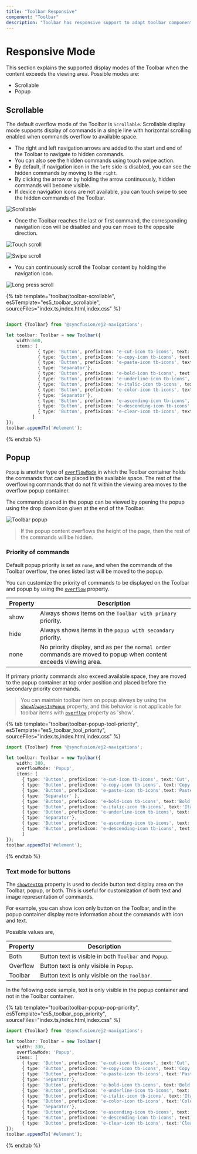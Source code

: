 ```yaml
---
title: "Toolbar Responsive"
component: "Toolbar"
description: "Toolbar has responsive support to adapt toolbar component’s width based on the devices like mobile and tablet."
---
```


# Responsive Mode

This section explains the supported display modes of the Toolbar when the content exceeds the viewing area. Possible modes are:

* Scrollable
* Popup

## Scrollable

The default overflow mode of the Toolbar is `Scrollable`. Scrollable display mode supports display of commands in a single line with horizontal scrolling enabled when commands overflow to available space.

* The right and left navigation arrows are added to the start and end of the Toolbar to navigate to hidden commands.
* You can also see the hidden commands using touch swipe action.
* By default, if navigation icon in the `left` side is disabled, you can see the hidden commands by moving to the `right`.
* By clicking the arrow or by holding the arrow continuously,  hidden commands will become visible.
* If device navigation icons are not available, you can touch swipe to see the hidden commands of the Toolbar.

![Scrollable](./images/scrolling.gif)

* Once the Toolbar reaches the last or first command, the  corresponding navigation icon will be disabled and you can move to the opposite direction.

![Touch scroll](./images/scrolling_touch.gif)

![Swipe scroll](./images/scrolling_swipe.gif)

* You can continuously scroll the Toolbar content by holding the navigation icon.

![Long press scroll](./images/scrolling_long_press.gif)

{% tab template="toolbar/toolbar-scrollable", es5Template="es5_toolbar_scrollable", sourceFiles="index.ts,index.html,index.css" %}

```typescript

import {Toolbar} from '@syncfusion/ej2-navigations';

let toolbar: Toolbar = new Toolbar({
    width:600,
    items: [
            { type: 'Button', prefixIcon: 'e-cut-icon tb-icons', text:'Cut' },
            { type: 'Button', prefixIcon: 'e-copy-icon tb-icons', text:'Copy' },
            { type: 'Button', prefixIcon: 'e-paste-icon tb-icons', text:'Paste' },
            { type: 'Separator'},
            { type: 'Button', prefixIcon: 'e-bold-icon tb-icons', text:'Bold' },
            { type: 'Button', prefixIcon: 'e-underline-icon tb-icons', text:'Underline' },
            { type: 'Button', prefixIcon: 'e-italic-icon tb-icons', text:'Italic' },
            { type: 'Button', prefixIcon: 'e-color-icon tb-icons', text:'Color-Picker' },
            { type: 'Separator'},
            { type: 'Button', prefixIcon: 'e-ascending-icon tb-icons', text:'A-Z Sort' },
            { type: 'Button', prefixIcon: 'e-descending-icon tb-icons', text:'Z-A Sort' },
            { type: 'Button', prefixIcon: 'e-clear-icon tb-icons', text:'Clear' }
          ]
});
toolbar.appendTo('#element');

```

{% endtab %}

## Popup

`Popup` is another type of [`overflowMode`](../api/toolbar#overflowmode) in which the Toolbar container holds the commands that can be placed in the available space. The rest of the overflowing commands that do not fit within
the viewing area moves to the overflow popup container.

The commands placed in the popup can be viewed by opening the popup using the drop down icon given at the end of the Toolbar.

![Toolbar popup](./images/popup.gif)

> If the popup content overflows the height of the page, then the rest of the commands will be hidden.

### Priority of commands

Default popup priority is set as `none`, and when the commands of the Toolbar overflow, the ones listed last will be moved to the popup.

You can customize the priority of commands to be displayed on the Toolbar and popup by using the [`overflow`](../api/toolbar/item#overflow) property.

Property     | Description
------------ | -------------
  show       | Always shows items on the `Toolbar with primary` priority.
  hide       | Always shows items in the `popup with secondary` priority.
  none       | No priority display, and as per the `normal order` commands are moved to popup when content exceeds viewing area.

If primary priority commands also exceed available space, they are moved to the popup container at top order position and placed before the secondary priority commands.

> You can maintain toolbar item on popup always by using the [`showAlwaysInPopup`](../api/toolbar/item#showalwaysinpopup) property, and this behavior is not applicable for toolbar items with [`overflow`](../api/toolbar/item#overflow) property as 'show'.

{% tab template="toolbar/toolbar-popup-tool-priority", es5Template="es5_toolbar_tool_priority", sourceFiles="index.ts,index.html,index.css" %}

```typescript
import {Toolbar} from '@syncfusion/ej2-navigations';

let toolbar: Toolbar = new Toolbar({
    width: 380,
    overflowMode: 'Popup',
    items: [
      { type: 'Button', prefixIcon: 'e-cut-icon tb-icons', text:'Cut', overflow: 'Show' },
      { type: 'Button', prefixIcon: 'e-copy-icon tb-icons', text:'Copy', overflow: 'Show' },
      { type: 'Button', prefixIcon: 'e-paste-icon tb-icons',text:'Paste', overflow: 'Show' },
      { type: 'Separator' },
      { type: 'Button', prefixIcon: 'e-bold-icon tb-icons', text:'Bold'},
      { type: 'Button', prefixIcon: 'e-italic-icon tb-icons', text:'Italic'},
      { type: 'Button', prefixIcon: 'e-underline-icon tb-icons', text:'Underline' },
      { type: 'Separator'},
      { type: 'Button', prefixIcon: 'e-ascending-icon tb-icons', text:'A-Z Sort', overflow: 'Show'},
      { type: 'Button', prefixIcon: 'e-descending-icon tb-icons', text:'Z-A Sort', overflow: 'Show'},
      ]
});
toolbar.appendTo('#element');

```

{% endtab %}

### Text mode for buttons

The [`showTextOn`](../api/toolbar/item#showtexton) property is used to decide button text display area on the Toolbar, popup, or both. This is useful for customization of both text and image representation of commands.

For example, you can show icon only button on the Toolbar, and in the popup container display more information about the commands with icon and text.

Possible values are,

  Property   | Description
------------ | -------------
  Both     | Button text is visible in both `Toolbar` and `Popup`.
  Overflow | Button text is only visible in `Popup`.
  Toolbar  | Button text is only visible on the `Toolbar`.

In the following code sample, text is only visible in the popup container and not in the Toolbar container.

{% tab template="toolbar/toolbar-popup-pop-priority", es5Template="es5_toolbar_pop_priority", sourceFiles="index.ts,index.html,index.css" %}

```typescript
import {Toolbar} from '@syncfusion/ej2-navigations';

let toolbar: Toolbar = new Toolbar({
    width: 330,
    overflowMode: 'Popup',
    items: [
      { type: 'Button', prefixIcon: 'e-cut-icon tb-icons', text:'Cut', showTextOn:'Overflow', overflow: 'Show'},
      { type: 'Button', prefixIcon: 'e-copy-icon tb-icons', text:'Copy', showTextOn:'Overflow', overflow: 'Show'},
      { type: 'Button', prefixIcon: 'e-paste-icon tb-icons', text:'Paste', showTextOn:'Overflow', overflow: 'Show'},
      { type: 'Separator'},
      { type: 'Button', prefixIcon: 'e-bold-icon tb-icons', text:'Bold', showTextOn:'Overflow', overflow: 'Show'},
      { type: 'Button', prefixIcon: 'e-underline-icon tb-icons', text:'Underline', showTextOn:'Overflow', overflow: 'Show'},
      { type: 'Button', prefixIcon: 'e-italic-icon tb-icons', text:'Italic', overflow: 'Show', showTextOn:'Overflow',},
      { type: 'Button', prefixIcon: 'e-color-icon tb-icons', text:'Color-Picker', overflow: 'Hide', showTextOn:'Overflow',},
      { type: 'Separator'},
      { type: 'Button', prefixIcon: 'e-ascending-icon tb-icons', text:'A-Z Sort', overflow: 'Show', showTextOn:'Overflow',},
      { type: 'Button', prefixIcon: 'e-descending-icon tb-icons', text:'Z-A Sort', overflow: 'Show', showTextOn:'Overflow',},
      { type: 'Button', prefixIcon: 'e-clear-icon tb-icons', text:'Clear', overflow: 'Show', showTextOn:'Overflow',}]
});
toolbar.appendTo('#element');

```

{% endtab %}